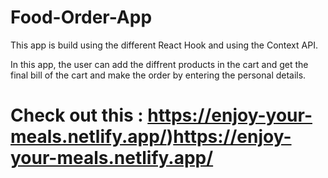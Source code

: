 # Food-Order-App
This app is build using the different React Hook and using the Context API.

In this app, the user can add the diffrent products in the cart and get the final bill of the cart and make the order by entering the personal details.

# Check out this : https://enjoy-your-meals.netlify.app/)https://enjoy-your-meals.netlify.app/
